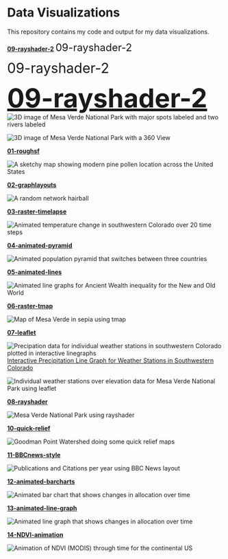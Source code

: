 # Data Visualizations
This repository contains my code and output for my data visualizations.

[**09-rayshader-2**](https://github.com/Archaeo-Programmer/data-visualizations/tree/main/09-rayshader-2)
 <font size="5"> 09-rayshader-2</font> 
 
 <font size="6"> 09-rayshader-2</font>

<span style="font-size:60px;">[<strong>09-rayshader-2</strong>](https://github.com/Archaeo-Programmer/data-visualizations/tree/main/09-rayshader-2)</span>
![3D image of Mesa Verde National Park with major spots labeled and two rivers labeled](https://github.com/Archaeo-Programmer/data-visualizations/blob/main/09-rayshader-2/MV_3D_Final.jpg?raw=true)

![3D image of Mesa Verde National Park with a 360 View](https://github.com/Archaeo-Programmer/data-visualizations/blob/main/09-rayshader-2/MV-3D-gif2.gif?raw=true)

[**01-roughsf**](https://github.com/Archaeo-Programmer/data-visualizations/tree/main/01-roughsf)

![A sketchy map showing modern pine pollen location across the United States](https://github.com/Archaeo-Programmer/data-visualizations/blob/main/01-roughsf/roughsf_map2.png?raw=true)

[**02-graphlayouts**](https://github.com/Archaeo-Programmer/data-visualizations/tree/main/02-graphlayouts)

![A random network hairball](https://github.com/Archaeo-Programmer/data-visualizations/blob/main/02-graphlayouts/ggraph_net_stress.png?raw=true)

[**03-raster-timelapse**](https://github.com/Archaeo-Programmer/data-visualizations/tree/main/03-raster-timelapse)

![Animated temperature change in southwestern Colorado over 20 time steps](https://github.com/Archaeo-Programmer/data-visualizations/blob/main/03-raster-timelapse/animated_temperature.gif?raw=true)

[**04-animated-pyramid**](https://github.com/Archaeo-Programmer/data-visualizations/tree/main/04-animated-pyramid)

![Animated population pyramid that switches between three countries](https://github.com/Archaeo-Programmer/data-visualizations/blob/main/04-animated-pyramid/animated-pyramid.gif?raw=true)

[**05-animated-lines**](https://github.com/Archaeo-Programmer/data-visualizations/tree/main/05-animated-lines)

![Animated line graphs for Ancient Wealth inequality for the New and Old World](https://github.com/Archaeo-Programmer/data-visualizations/blob/main/05-animated-lines/world_animated_inequality_deltaYears.gif?raw=true)

[**06-raster-tmap**](https://github.com/Archaeo-Programmer/data-visualizations/tree/main/06-raster-tmap)

![Map of Mesa Verde in sepia using tmap](https://github.com/Archaeo-Programmer/data-visualizations/blob/main/06-raster-tmap/Mesa_Verde_sepia.png?raw=true)

[**07-leaflet**](https://github.com/Archaeo-Programmer/data-visualizations/tree/main/07-leaflet)

![Precipation data for individual weather stations in southwestern Colorado plotted in interactive linegraphs](https://github.com/Archaeo-Programmer/data-visualizations/blob/main/07-leaflet/precipitation_swcol.gif?raw=true)
[Interactive Precipitation Line Graph for Weather Stations in Southwestern Colorado](https://archaeo-programmer.github.io/html-render/)

![Individual weather stations over elevation data for Mesa Verde National Park using leaflet](https://github.com/Archaeo-Programmer/data-visualizations/blob/main/07-leaflet/leaflet.gif?raw=true)

[**08-rayshader**](https://github.com/Archaeo-Programmer/data-visualizations/tree/main/08-rayshader)

![Mesa Verde National Park using rayshader](https://github.com/Archaeo-Programmer/data-visualizations/blob/main/08-rayshader/Mesa%20Verde%20Park.png?raw=true)

[**10-quick-relief**](https://github.com/Archaeo-Programmer/data-visualizations/tree/main/10-quick-relief)

![Goodman Point Watershed doing some quick relief maps](https://github.com/Archaeo-Programmer/data-visualizations/blob/main/10-quick-relief/all_images.png?raw=true)

[**11-BBCnews-style**](https://github.com/Archaeo-Programmer/data-visualizations/tree/main/11-BBCnews-style)

![Publications and Citations per year using BBC News layout](https://github.com/Archaeo-Programmer/data-visualizations/blob/main/11-BBCnews-style/citations.png?raw=true)

[**12-animated-barcharts**](https://github.com/Archaeo-Programmer/data-visualizations/tree/main/12-animated-barcharts)

![Animated bar chart that shows changes in allocation over time](https://github.com/Archaeo-Programmer/data-visualizations/blob/main/12-animated-barcharts/animated_barchart.gif?raw=true)

[**13-animated-line-graph**](https://github.com/Archaeo-Programmer/data-visualizations/tree/main/13-animated-line-graph)

![Animated line graph that shows changes in allocation over time](https://github.com/Archaeo-Programmer/data-visualizations/blob/main/13-animated-line-graph/animated-line-graph.gif?raw=true)

[**14-NDVI-animation**](https://github.com/Archaeo-Programmer/data-visualizations/tree/main/14-NDVI-animation)

![Animation of NDVI (MODIS) through time for the continental US](https://github.com/Archaeo-Programmer/data-visualizations/blob/main/14-NDVI-animation/NDVI_animation.gif?raw=true)

